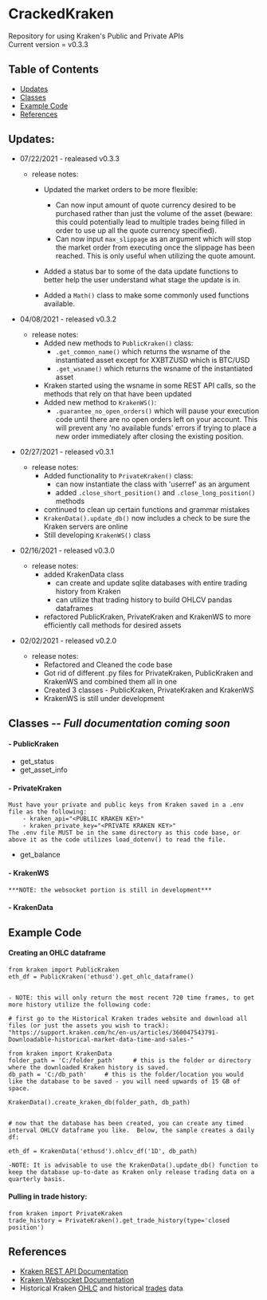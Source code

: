 # CrackedKraken
Repository for using Kraken's Public and Private APIs  
Current version = v0.3.3

## Table of Contents
* [Updates](#Updates)
* [Classes](#Classes)
* [Example Code](#Example-Code)
* [References](#References)

## Updates:
* 07/22/2021 - realeased v0.3.3
   * release notes:
      * Updated the market orders to be more flexible:
         * Can now input amount of quote currency desired to be purchased rather than just the volume of the asset (beware: this could potentially lead to multiple trades being filled in order to use up all the quote currency specified).
         * Can now input `max_slippage` as an argument which will stop the market order from executing once the slippage has been reached.  This is only useful when utilizing the quote amount.

      * Added a status bar to some of the data update functions to better help the user understand what stage the update is in.

      * Added a `Math()` class to make some commonly used functions available. 

* 04/08/2021 - released v0.3.2
    * release notes:
        * Added new methods to `PublicKraken()` class:
            * `.get_common_name()` which returns the wsname of the instantiated asset except for XXBTZUSD which is BTC/USD
            * `.get_wsname()` which returns the wsname of the instantiated asset
        * Kraken started using the wsname in some REST API calls, so the methods that rely on that have been updated
        * Added new method to `KrakenWS()`:
            * `.guarantee_no_open_orders()` which will pause your execution code until there are no open orders left on your account.  This will prevent any 'no available funds' errors if trying to place a new order immediately after closing the existing position. 

* 02/27/2021 - released v0.3.1
   * release notes:
      * Added functionality to `PrivateKraken()` class:
         * can now instantiate the class with 'userref' as an argument
         * added `.close_short_position()` and `.close_long_position()` methods
      * continued to clean up certain functions and grammar mistakes
      * `KrakenData().update_db()` now includes a check to be sure the Kraken servers are online
      * Still developing `KrakenWS()` class

* 02/16/2021 - released v0.3.0
    * release notes:
        * added KrakenData class
            * can create and update sqlite databases with entire trading history from Kraken
            * can utilize that trading history to build OHLCV pandas dataframes
        * refactored PublicKraken, PrivateKraken and KrakenWS to more efficiently call methods for desired assets

* 02/02/2021 - released v0.2.0
    * release notes:
        * Refactored and Cleaned the code base
        * Got rid of different .py files for PrivateKraken, PublicKraken and KrakenWS and combined them all in one
        * Created 3 classes - PublicKraken, PrivateKraken and KrakenWS
        * KrakenWS is still under development

## Classes -- ***Full documentation coming soon***
#### - PublicKraken
* get_status
* get_asset_info  
  
  
#### - PrivateKraken
    Must have your private and public keys from Kraken saved in a .env file as the following:
        - kraken_api="<PUBLIC KRAKEN KEY>"
        - kraken_private_key="<PRIVATE KRAKEN KEY>"  
    The .env file MUST be in the same directory as this code base, or above it as the code utilizes load_dotenv() to read the file.  
* get_balance  
  

#### - KrakenWS
    ***NOTE: the websocket portion is still in development***

#### - KrakenData


## Example Code
#### Creating an OHLC dataframe
    from kraken import PublicKraken
    eth_df = PublicKraken('ethusd').get_ohlc_dataframe()
    
    
    - NOTE: this will only return the most recent 720 time frames, to get more history utilize the following code:  

    # first go to the Historical Kraken trades website and download all files (or just the assets you wish to track): "https://support.kraken.com/hc/en-us/articles/360047543791-Downloadable-historical-market-data-time-and-sales-"   

    from kraken import KrakenData
    folder_path = 'C:/folder_path'     # this is the folder or directory where the downloaded Kraken history is saved.
    db_path = 'C:/db_path'     # this is the folder/location you would like the database to be saved - you will need upwards of 15 GB of space.

    KrakenData().create_kraken_db(folder_path, db_path)


    # now that the database has been created, you can create any timed interval OHLCV dataframe you like.  Below, the sample creates a daily df:

    eth_df = KrakenData('ethusd').ohlcv_df('1D', db_path)
    
    -NOTE: It is advisable to use the KrakenData().update_db() function to keep the database up-to-date as Kraken only release trading data on a quarterly basis.
    
#### Pulling in trade history:  
    from kraken import PrivateKraken
    trade_history = PrivateKraken().get_trade_history(type='closed position')

## References
* [Kraken REST API Documentation](https://www.kraken.com/en-us/features/api#example-api-code)
* [Kraken Websocket Documentation](https://docs.kraken.com/websockets/)
* Historical Kraken [OHLC](https://support.kraken.com/hc/en-us/articles/360047124832-Downloadable-historical-OHLCVT-Open-High-Low-Close-Volume-Trades-data) and historical [trades](https://support.kraken.com/hc/en-us/articles/360047543791-Downloadable-historical-market-data-time-and-sales-) data

